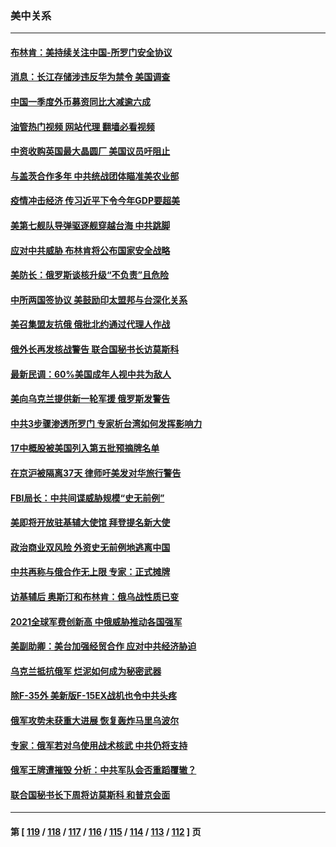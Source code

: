 ### 美中关系
---
#### [布林肯：美持续关注中国-所罗门安全协议](../../pages/nf1412576/n13721939.md?04280445) 
#### [消息：长江存储涉违反华为禁令 美国调查](../../pages/nf1412576/n13721928.md?04280445) 
#### [中国一季度外币募资同比大减逾六成](../../pages/nf1412576/n13721868.md?04280445) 
#### [油管热门视频 网站代理 翻墙必看视频](http://209.222.30.114:81/youtube.html?04280445)
#### [中资收购英国最大晶圆厂 美国议员吁阻止](../../pages/nf1412576/n13721835.md?04280445) 
#### [与盖茨合作多年 中共统战团体瞄准美农业部](../../pages/nf1412576/n13721692.md?04280445) 
#### [疫情冲击经济 传习近平下令今年GDP要超美](../../pages/nf1412576/n13721445.md?04280445) 
#### [美第七舰队导弹驱逐舰穿越台海 中共跳脚](../../pages/nf1412576/n13721396.md?04280445) 
#### [应对中共威胁 布林肯将公布国家安全战略](../../pages/nf1412576/n13721192.md?04280445) 
#### [美防长：俄罗斯谈核升级“不负责”且危险](../../pages/nf1412576/n13721193.md?04280445) 
#### [中所两国签协议 美鼓励印太盟邦与台深化关系](../../pages/nf1412576/n13721001.md?04280445) 
#### [美召集盟友抗俄 俄批北约通过代理人作战](../../pages/nf1412576/n13720984.md?04280445) 
#### [俄外长再发核战警告 联合国秘书长访莫斯科](../../pages/nf1412576/n13721026.md?04280445) 
#### [最新民调：60%美国成年人视中共为敌人](../../pages/nf1412576/n13720557.md?04280445) 
#### [美向乌克兰提供新一轮军援 俄罗斯发警告](../../pages/nf1412576/n13720465.md?04280445) 
#### [中共3步骤渗透所罗门 专家析台湾如何发挥影响力](../../pages/nf1412576/n13720339.md?04280445) 
#### [17中概股被美国列入第五批预摘牌名单](../../pages/nf1412576/n13720347.md?04280445) 
#### [在京沪被隔离37天 律师吁美发对华旅行警告](../../pages/nf1412576/n13720436.md?04280445) 
#### [FBI局长：中共间谍威胁规模“史无前例”](../../pages/nf1412576/n13720426.md?04280445) 
#### [美即将开放驻基辅大使馆 拜登提名新大使](../../pages/nf1412576/n13720167.md?04280445) 
#### [政治商业双风险 外资史无前例地逃离中国](../../pages/nf1412576/n13720271.md?04280445) 
#### [中共再称与俄合作无上限 专家：正式摊牌](../../pages/nf1412576/n13720362.md?04280445) 
#### [访基辅后 奥斯汀和布林肯：俄乌战性质已变](../../pages/nf1412576/n13720183.md?04280445) 
#### [2021全球军费创新高 中俄威胁推动各国强军](../../pages/nf1412576/n13719859.md?04280445) 
#### [美副助卿：美台加强经贸合作 应对中共经济胁迫](../../pages/nf1412576/n13719260.md?04280445) 
#### [乌克兰抵抗俄军 烂泥如何成为秘密武器](../../pages/nf1412576/n13719439.md?04280445) 
#### [除F-35外 美新版F-15EX战机也令中共头疼](../../pages/nf1412576/n13709315.md?04280445) 
#### [俄军攻势未获重大进展 恢复轰炸马里乌波尔](../../pages/nf1412576/n13718574.md?04280445) 
#### [专家：俄军若对乌使用战术核武 中共仍将支持](../../pages/nf1412576/n13718303.md?04280445) 
#### [俄军王牌遭摧毁 分析：中共军队会否重蹈覆辙？](../../pages/nf1412576/n13717967.md?04280445) 
#### [联合国秘书长下周将访莫斯科 和普京会面](../../pages/nf1412576/n13717985.md?04280445) 

---
#### 第 [ [119](./119.md?04280445) / [118](./118.md?04280445) / [117](./117.md?04280445) / [116](./116.md?04280445) / [115](./115.md?04280445) / [114](./114.md?04280445) / [113](./113.md?04280445) / [112](./112.md?04280445) ] 页
